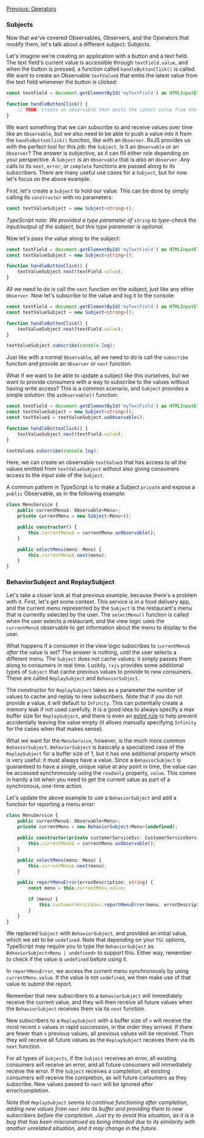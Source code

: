 [Previous: Operators](3-operators.md)

### Subjects
Now that we've covered Observables, Observers, and the Operators that modify them, let's talk about a different subject: Subjects. 

Let's imagine we're creating an application with a button and a text field. The text field's current value is accessible through `textField.value`, and when the button is pressed, a function called `handleButtonClick()` is called. We want to create an Observable `textValue$` that emits the latest value from the text field whenever the button is clicked:

```TypeScript
const textField = document.getElementById('myTextField') as HTMLInputElement;

function handleButtonClick() {
    // TODO: Create an observable that emits the latest value from the text field every time the button is clicked
}
```

We want something that we can subscribe to and receive values over time like an `Observable`, but we also need to be able to push a value into it from the `handleButtonClick()` function, like with an `Observer`. RxJS provides us with the perfect tool for this job: the `Subject`. Is it an `Observable` or an `Observer`? The answer is subjective, as it can fill either role depending on your perspective. A `Subject` is an `Observable` that is _also_ an `Observer`. Any calls to its `next`, `error`, or `complete` functions are passed along to its subscribers. There are many useful use cases for a `Subject`, but for now let's focus on the above example.

First, let's create a `Subject` to hold our value. This can be done by simply calling its `constructor` with no parameters:

```TypeScript
const textValueSubject = new Subject<string>();
```

_TypeScript note: We provided a type parameter of `string` to type-check the input/output of the subject, but this type parameter is optional._

Now let's pass the value along to the subject:

```TypeScript
const textField = document.getElementById('myTextField') as HTMLInputElement;
const textValueSubject = new Subject<string>();

function handleButtonClick() {
    textValueSubject.next(textField.value);
}
```

All we need to do is call the `next` function on the subject, just like any other `Observer`. Now let's subscribe to the value and log it to the console:

```TypeScript
const textField = document.getElementById('myTextField') as HTMLInputElement;
const textValueSubject = new Subject<string>();

function handleButtonClick() {
    textValueSubject.next(textField.value);
}

textValueSubject.subscribe(console.log);
```

Just like with a normal `Observable`, all we need to do is call the `subscribe` function and provide an `Observer` or `next` function.

What if we want to be able to update a subject like this ourselves, but we want to provide consumers with a way to subscribe to the values without having write access? This is a common scenario, and `Subject` provides a simple solution: the `asObservable()` function:

```TypeScript
const textField = document.getElementById('myTextField') as HTMLInputElement;
const textValueSubject = new Subject<string>();
const textValue$ = textValueSubject.asObservable();

function handleButtonClick() {
    textValueSubject.next(textField.value);
}

textValue$.subscribe(console.log);
```

Here, we can create an observable `textValue$` that has access to all the values emitted from `textValueSubject` without also giving consumers access to the input side of the `Subject`.

A common pattern in TypeScript is to make a Subject `private` and expose a `public` Observable, as in the following example:

```TypeScript
class MenuService {
    public currentMenu$: Observable<Menu>;
    private currentMenu = new Subject<Menu>();

    public constructor() {
        this.currentMenu$ = currentMenu.asObservable();
    }

    public selectMenu(menu: Menu) {
        this.currentMenu$.next(menu);
    }
}
```

### BehaviorSubject and ReplaySubject
Let's take a closer look at that previous example, because there's a problem with it. First, let's get some context. This service is in a food delivery app, and the current menu represented by the `Subject` is the restaurant's menu that is currently selected by the user. The `selectMenu()` function is called when the user selects a restaurant, and the view logic uses the `currentMenu$` observable to get information about the menu to display to the user.

What happens if a consumer in the view logic subscribes to `currentMenu$` _after_ the value is set? The answer is nothing, until the user selects a different menu. The `Subject` does not cache values; it simply passes them along to consumers in real time. Luckily, `rxjs` provides some additional types of `Subject` that cache previous values to provide to new consumers. These are called `ReplaySubject` and `BehaviorSubject`.

The constructor for `ReplaySubject` takes as a parameter the number of values to cache and replay to new subscribers. Note that if you do not provide a value, it will default to `Infinity`. This can potentially create a memory leak if not used carefully. It is a good idea to always specify a max buffer size for `ReplaySubject`, and there is even an [eslint rule](https://github.com/cartant/eslint-plugin-rxjs/blob/main/docs/rules/no-ignored-replay-buffer.md) to help prevent accidentally leaving the value empty (it allows manually specifying `Infinity` for the cases when that makes sense).

What we want for the `MenuService`, however, is the much more common `BehaviorSubject`. `BehaviorSubject` is basically a specialized case of the `ReplaySubject` for a buffer size of 1, but it has one additional property which is very useful: it must always have a value. Since a `BehaviorSubject` is guaranteed to have a single, unique value at any point in time, the value can be accessed synchronously using the `readonly` property, `value`. This comes in handy a lot when you need to get the current value as part of a synchronous, one-time action.

Let's update the above example to use a `BehaviorSubject` and add a function for reporting a menu error:

```TypeScript
class MenuService {
    public currentMenu$: Observable<Menu>;
    private currentMenu = new BehaviorSubject<Menu>(undefined);

    public constructor(private customerServiceSvc: CustomerServiceService) {
        this.currentMenu$ = currentMenu.asObservable();
    }

    public selectMenu(menu: Menu) {
        this.currentMenu$.next(menu);
    }

    public reportMenuError(errorDescription: string) {
        const menu = this.currentMenu.value;

        if (menu) {
            this.customerServiceSvc.reportMenuError(menu, errorDescription);
        }
    }
}
```

We replaced `Subject` with `BehaviorSubject`, and provided an initial value, which we set to be `undefined`. Note that depending on your `TSC` options, TypeScript may require you to type the `BehaviorSubject` as `BehaviorSubject<Menu | undefined>` to support this. Either way, remember to check if the value is `undefined` before using it.

In `reportMenuError`, we access the current menu synchronously by using `currentMenu.value`. If the value is not `undefined`, we then make use of that value to submit the report.

Remember that new subscribers to a `BehaviorSubject` will immediately receive the current value, and they will then receive all future values when the `BehaviorSubject` receives them via its `next` function.

New subscribers to a `ReplaySubject` with a buffer size of `n` will receive the most recent `n` values in rapid succession, in the order they arrived. If there are fewer than `n` previous values, all previous values will be received. Then they will receive all future values as the `ReplaySubject` receives them via its `next` function.

For all types of `Subjects`, if the `Subject` receives an error, all existing consumers will receive an error, and all future consumers will immediately receive the error. If the `Subject` receives a completion, all existing consumers will receive the completion, as will future consumers as they subscribe. New values passed to `next` will be ignored after error/completion.

_Note that `ReplaySubject` seems to continue functioning after completion, adding new values from `next` into its buffer and providing them to new subscribers before the completion. Just try to avoid this situation, as it is a bug that has been misconstrued as being intended due to its similarity with another unrelated situation, and it may change in the future._

<!-- [Next: ](TODO) -->
